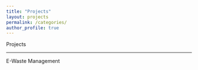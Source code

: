 ```yaml
---
title: "Projects"
layout: projects
permalink: /categories/
author_profile: true
---
```

Projects 

---
   E-Waste Management
   
   
